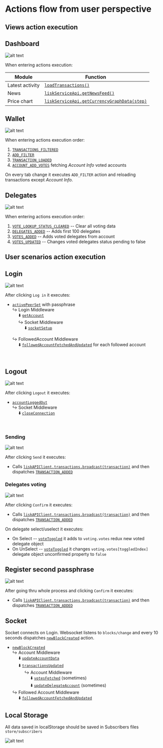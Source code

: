 # Actions flow from user perspective
## Views action execution

## Dashboard
![alt text](assets/dashboard_screen.png "Dashboard Screen")

When entering actions execution:

| Module          |                    Function                 |
| --------------- |---------------------------------------------|
| Latest activity | [`loadTransactions()`](https://github.com/LiskHQ/lisk-hub/blob/e71527bd273af2f16d6980fe3b0c1a379694c45b/src/actions/transactions.js#L66)                        |
| News            | [`liskServiceApi.getNewsFeed()`](https://github.com/LiskHQ/lisk-hub/blob/a525a1c54510a45cf14a0a3c37be231ee316088b/src/utils/api/liskService.js#L29)              |
| Price chart     | [`liskServiceApi.getCurrencyGraphData(step)`](https://github.com/LiskHQ/lisk-hub/blob/a525a1c54510a45cf14a0a3c37be231ee316088b/src/utils/api/liskService.js#L7) |


## Wallet
![alt text](assets/wallet_screen.png "Wallet Screen")

When entering actions execution order:

1. [`TRANSACTIONS_FILTERED`](https://github.com/LiskHQ/lisk-hub/blob/e71527bd273af2f16d6980fe3b0c1a379694c45b/src/actions/transactions.js#L25)
2. [`ADD_FILTER`](https://github.com/LiskHQ/lisk-hub/blob/e71527bd273af2f16d6980fe3b0c1a379694c45b/src/actions/transactions.js#L35)
3. [`TRANSACTION_LOADED`](https://github.com/LiskHQ/lisk-hub/blob/e71527bd273af2f16d6980fe3b0c1a379694c45b/src/actions/transactions.js#L174)
4. [`ACCOUNT_ADD_VOTES`](https://github.com/LiskHQ/lisk-hub/blob/e71527bd273af2f16d6980fe3b0c1a379694c45b/src/actions/account.js#L74) fetching  *Account Info* voted accounts

On every tab change it executes `ADD_FILTER` action and reloading transactions except *Account Info*.

## Delegates
![alt text](assets/delegates_screen.png "Delegates Screen")


When entering actions execution order:

1. [`VOTE_LOOKUP_STATUS_CLEARED`](https://github.com/LiskHQ/lisk-hub/blob/e71527bd273af2f16d6980fe3b0c1a379694c45b/src/actions/voting.js#L65) -- Clear all voting data 
2. [`DELEGATES_ADDED`](https://github.com/LiskHQ/lisk-hub/blob/a525a1c54510a45cf14a0a3c37be231ee316088b/src/components/votingListView/index.js#L20) -- Adds first 100 delegates
3. [`VOTES_ADDED`](https://github.com/LiskHQ/lisk-hub/blob/d27796d57eb9246fae5876f02b242e6bb8343775/src/store/reducers/voting.js#L50) -- Adds voted delegates from account
4. [`VOTES_UPDATED`](https://github.com/LiskHQ/lisk-hub/blob/d27796d57eb9246fae5876f02b242e6bb8343775/src/store/reducers/voting.js#L118) -- Changes voted delegates status pending to false

## User scenarios action execution

## Login
![alt text](assets/login_screen.png "Login Screen")

After clicking `Log in` it executes:
- [`activePeerSet`](https://github.com/LiskHQ/lisk-hub/blob/86ab1874d89519a37d817c326c37d594f29b94eb/src/components/login/index.js#L28) with passphrase<br/>
  ↪️ Login Middleware<br/>
  &nbsp;&nbsp;&nbsp;&nbsp;&nbsp;⬇️ [`getAccount`](https://github.com/LiskHQ/lisk-hub/blob/ea41bf3a898b2955de2d39e3a2bdd79ad150842e/src/store/middlewares/login.js#L31)<br/>
  &nbsp;&nbsp;&nbsp;&nbsp;
 ↪️ Socket Middleware<br/>
  &nbsp;&nbsp;&nbsp;&nbsp;&nbsp;&nbsp;&nbsp;&nbsp;&nbsp;&nbsp;⬇️ [`socketSetup`](https://github.com/LiskHQ/lisk-hub/blob/3793f0b0882309335a2ed3444b326ceebabd1bcf/src/store/middlewares/socket.js#L16)<br/>

  ↪️ FollowedAccount Middleware<br/>
  &nbsp;&nbsp;&nbsp;&nbsp;&nbsp;⬇️ [`followedAccountFetchedAndUpdated`](https://github.com/LiskHQ/lisk-hub/blob/a525a1c54510a45cf14a0a3c37be231ee316088b/src/store/middlewares/followedAccounts.js#L7) for each followed account
<br/>

## Logout
![alt text](assets/delegates_screen.png "Logout Screen")

After clicking `Logout` it executes:

- [`accountLoggedOut`](https://github.com/LiskHQ/lisk-hub/blob/6ca51a90d7c0f294022c2c2f3b3e371b4ff5fe74/src/store/reducers/account.js#L69)<br/>
  ↪️ Socket Middleware<br/>
  &nbsp;&nbsp;&nbsp;&nbsp;&nbsp;⬇️ [`closeConnection`](https://github.com/LiskHQ/lisk-hub/blob/3793f0b0882309335a2ed3444b326ceebabd1bcf/src/store/middlewares/socket.js#L8)
<br/>

### Sending
![alt text](assets/send_screen.png "Sending Screen")


After clicking `Send` it executes:
- Calls [`liskAPIClient.transactions.broadcast(transaction)`](https://github.com/LiskHQ/lisk-hub/blob/e71527bd273af2f16d6980fe3b0c1a379694c45b/src/utils/api/transactions.js#L17) and then dispatches [`TRANSACTION_ADDED`](https://github.com/LiskHQ/lisk-hub/blob/2811c2be14fe5ab4ead3e4a375b20b67348fc191/src/store/reducers/transactions.js#L10)


### Delegates voting
![alt text](assets/voting_confirm_screen.png "Voting Screen")


After clicking `Confirm` it executes:
- Calls [`liskAPIClient.transactions.broadcast(transaction)`](https://github.com/LiskHQ/lisk-hub/blob/e71527bd273af2f16d6980fe3b0c1a379694c45b/src/utils/api/delegate.js#L34) and then dispatches [`TRANSACTION_ADDED`](https://github.com/LiskHQ/lisk-hub/blob/2811c2be14fe5ab4ead3e4a375b20b67348fc191/src/store/reducers/transactions.js#L10)

On delegate select/uselect it executes:
- On Select -- [`voteToggled`](https://github.com/LiskHQ/lisk-hub/blob/d27796d57eb9246fae5876f02b242e6bb8343775/src/store/reducers/voting.js#L76) it adds to `voting.votes` redux new voted delegate object
- On UnSelect -- [`voteToggled`](https://github.com/LiskHQ/lisk-hub/blob/d27796d57eb9246fae5876f02b242e6bb8343775/src/store/reducers/voting.js#L76) it changes `voting.votes[toggledIndex]` delegate object unconfirmed property to `false`

## Register second passphrase
![alt text](assets/register_second_passphrase.png "Register Second Passphrase")


After going thru whole process and clicking `Confirm` it executes:
- Calls [`liskAPIClient.transactions.broadcast(transaction)`](https://github.com/LiskHQ/lisk-hub/blob/e71527bd273af2f16d6980fe3b0c1a379694c45b/src/utils/api/transactions.js#L17) and then dispatches [`TRANSACTION_ADDED`](https://github.com/LiskHQ/lisk-hub/blob/2811c2be14fe5ab4ead3e4a375b20b67348fc191/src/store/reducers/transactions.js#L10)


## Socket
Socket connects on Login. Websocket listens to `blocks/change`
and every 10 seconds dispatches [`newBlockCreated`](https://github.com/LiskHQ/lisk-hub/blob/e71527bd273af2f16d6980fe3b0c1a379694c45b/src/store/reducers/blocks.js#L5) action.

- [`newBlockCreated`](https://github.com/LiskHQ/lisk-hub/blob/e71527bd273af2f16d6980fe3b0c1a379694c45b/src/store/reducers/blocks.js#L5)<br/>
  ↪️ Account Middleware<br/>
  &nbsp;&nbsp;&nbsp;&nbsp;&nbsp;⬇️ [`updateAccountData`](https://github.com/LiskHQ/lisk-hub/blob/77b6defdf98b6f67f005c25c28ea85378d375817/src/store/middlewares/account.js#L21)<br/>
  &nbsp;&nbsp;&nbsp;&nbsp;&nbsp;⬇️ [`transactionsUpdated`](https://github.com/LiskHQ/lisk-hub/blob/77b6defdf98b6f67f005c25c28ea85378d375817/src/store/middlewares/account.js#L97)<br/>
  &nbsp;&nbsp;&nbsp;&nbsp;&nbsp;&nbsp;&nbsp;&nbsp;&nbsp;&nbsp;↪️ Account Middleware<br/>
  &nbsp;&nbsp;&nbsp;&nbsp;&nbsp;&nbsp;&nbsp;&nbsp;&nbsp;&nbsp;&nbsp;&nbsp;&nbsp;&nbsp;&nbsp;⬇️ [`votesFetched`](https://github.com/LiskHQ/lisk-hub/blob/77b6defdf98b6f67f005c25c28ea85378d375817/src/store/middlewares/account.js#L156) (sometimes)<br/>
  &nbsp;&nbsp;&nbsp;&nbsp;&nbsp;&nbsp;&nbsp;&nbsp;&nbsp;&nbsp;&nbsp;&nbsp;&nbsp;&nbsp;&nbsp;⬇️ [`updateDelegateAccount`](https://github.com/LiskHQ/lisk-hub/blob/77b6defdf98b6f67f005c25c28ea85378d375817/src/store/middlewares/account.js#L155)  (sometimes)<br/>
  ↪️ Followed Account Middleware<br/>
  &nbsp;&nbsp;&nbsp;&nbsp;&nbsp;⬇️ [`followedAccountFetchedAndUpdated`](https://github.com/LiskHQ/lisk-hub/blob/a525a1c54510a45cf14a0a3c37be231ee316088b/src/store/middlewares/followedAccounts.js#L7)<br/>


## Local Storage
  All data saved in localStorage should be saved in Subscribers files
  `store/subscribers`

  ![alt text](assets/subscribers_code.png "Subscribers Code")

